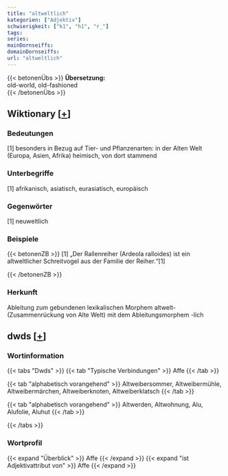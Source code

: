 ```yaml
---
title: "altweltlich"
kategorien: ["Adjektiv"]
schwierigkeit: ["k1", "h1", "r_"]
tags:
series:
mainDornseiffs:
domainDornseiffs:
url: "altweltlich"
---
```


{{< betonenÜbs >}}
**Übersetzung:**  
old-world, old-fashioned  
{{< /betonenÜbs >}}

## Wiktionary [[+](https://de.wiktionary.org/wiki/altweltlich)]

### Bedeutungen
[1] besonders in Bezug auf Tier- und Pflanzenarten: in der Alten Welt (Europa, Asien, Afrika) heimisch, von dort stammend  

### Unterbegriffe
[1] afrikanisch, asiatisch, eurasiatisch, europäisch  

### Gegenwörter
[1] neuweltlich  

### Beispiele
{{< betonenZB >}}
[1] „Der Rallenreiher (Ardeola ralloides) ist ein altweltlicher Schreitvogel aus der Familie der Reiher.“[1]  

{{< /betonenZB >}}
### Herkunft
Ableitung zum gebundenen lexikalischen Morphem altwelt- (Zusammenrückung von Alte Welt) mit dem Ableitungsmorphem -lich  



## dwds [[+](https://www.dwds.de/wb/altweltlich)]

### Wortinformation
{{< tabs "Dwds" >}}
{{< tab "Typische Verbindungen" >}}
Affe
{{< /tab >}}

{{< tab "alphabetisch vorangehend" >}}
Altweibersommer, Altweibermühle, Altweibermärchen, Altweiberknoten, Altweiberklatsch
{{< /tab >}}

{{< tab "alphabetisch vorangehend" >}}
Altwerden, Altwohnung, Alu, Alufolie, Aluhut
{{< /tab >}}

{{< /tabs >}}

### Wortprofil
{{< expand "Überblick" >}} Affe {{< /expand >}}
{{< expand "ist Adjektivattribut von" >}} Affe {{< /expand >}}

